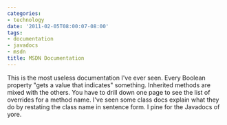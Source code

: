 ```yaml
---
categories:
- technology
date: '2011-02-05T08:00:07-08:00'
tags:
- documentation
- javadocs
- msdn
title: MSDN Documentation
---
```


This is the most useless documentation I've ever seen. Every Boolean property "gets a value that indicates" something. Inherited methods are mixed with the others. You have to drill down one page to see the list of overrides for a method name. I've seen some class docs explain what they do by restating the class name in sentence form. I pine for the Javadocs of yore.
